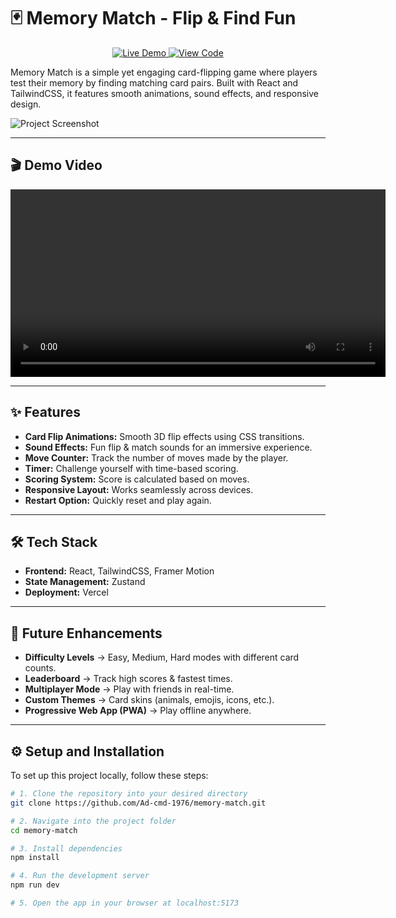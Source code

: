 # 🃏 Memory Match - Flip & Find Fun  

<p align="center">
  <a href="https://memory-match-six.vercel.app/" target="_blank">
    <img src="https://img.shields.io/badge/Live%20Demo-3393FF?style=for-the-badge&logo=vercel&logoColor=white" alt="Live Demo" />
  </a>
  <a href="https://github.com/Ad-cmd-1976/Memory-Match.git" target="_blank">
    <img src="https://img.shields.io/badge/View%20Code-181717?style=for-the-badge&logo=github&logoColor=white" alt="View Code" />
  </a>
</p>  

Memory Match is a simple yet engaging card-flipping game where players test their memory by finding matching card pairs. Built with React and TailwindCSS, it features smooth animations, sound effects, and responsive design.  

![Project Screenshot](https://github.com/user-attachments/assets/1a62e5c9-d9fb-4e2d-a147-efe13eddcbc2)  

---

## 🎬 Demo Video  

<video width="600" controls>
  <source src="demo/Demo-Memory-Match.mp4" type="video/mp4">
  Your browser does not support the video tag. You can [click here to view the demo video](demo/Demo-Memory-Match.mp4).
</video>  

---

## ✨ Features  

- **Card Flip Animations:** Smooth 3D flip effects using CSS transitions.  
- **Sound Effects:** Fun flip & match sounds for an immersive experience.  
- **Move Counter:** Track the number of moves made by the player.  
- **Timer:** Challenge yourself with time-based scoring.  
- **Scoring System:** Score is calculated based on moves.  
- **Responsive Layout:** Works seamlessly across devices.  
- **Restart Option:** Quickly reset and play again.  

---

## 🛠️ Tech Stack  

- **Frontend:** React, TailwindCSS, Framer Motion  
- **State Management:** Zustand  
- **Deployment:** Vercel  

---

## 🔮 Future Enhancements  

- **Difficulty Levels** → Easy, Medium, Hard modes with different card counts.  
- **Leaderboard** → Track high scores & fastest times.  
- **Multiplayer Mode** → Play with friends in real-time.  
- **Custom Themes** → Card skins (animals, emojis, icons, etc.).  
- **Progressive Web App (PWA)** → Play offline anywhere.  

---

## ⚙️ Setup and Installation  

To set up this project locally, follow these steps:  

```sh
# 1. Clone the repository into your desired directory
git clone https://github.com/Ad-cmd-1976/memory-match.git

# 2. Navigate into the project folder
cd memory-match

# 3. Install dependencies
npm install

# 4. Run the development server
npm run dev

# 5. Open the app in your browser at localhost:5173
